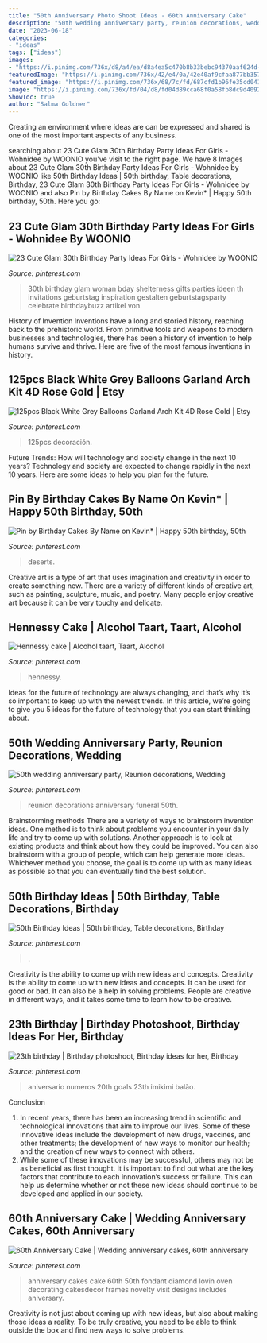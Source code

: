 ```yaml
---
title: "50th Anniversary Photo Shoot Ideas - 60th Anniversary Cake"
description: "50th wedding anniversary party, reunion decorations, wedding"
date: "2023-06-18"
categories:
- "ideas"
tags: ["ideas"]
images:
- "https://i.pinimg.com/736x/d8/a4/ea/d8a4ea5c470b8b33bebc94370aaf624d--birthday-makeup--birthday.jpg"
featuredImage: "https://i.pinimg.com/736x/42/e4/0a/42e40af9cfaa877bb357c0a60b63b74b.jpg"
featured_image: "https://i.pinimg.com/736x/68/7c/fd/687cfd1b96fe35cd041e215e13d053f1--funeral-planning-funeral-ideas.jpg"
image: "https://i.pinimg.com/736x/fd/04/d8/fd04d89cca68f0a58fb8dc9d40927285.jpg"
ShowToc: true
author: "Salma Goldner"
---
```



Creating an environment where ideas are can be expressed and shared is one of the most important aspects of any business.

	

		
searching about 23 Cute Glam 30th Birthday Party Ideas For Girls - Wohnidee by WOONIO you've visit to the right page. We have 8 Images about 23 Cute Glam 30th Birthday Party Ideas For Girls - Wohnidee by WOONIO like 50th Birthday Ideas | 50th birthday, Table decorations, Birthday, 23 Cute Glam 30th Birthday Party Ideas For Girls - Wohnidee by WOONIO and also Pin by Birthday Cakes By Name on Kevin* | Happy 50th birthday, 50th. Here you go:
		
    
## 23 Cute Glam 30th Birthday Party Ideas For Girls - Wohnidee By WOONIO

<img loading=lazy src="https://i.pinimg.com/736x/23/0c/42/230c4289945bbf17655fbf50c04efc0a--th-birthday-parties-birthday-party-ideas.jpg" onerror="this.onerror=null;this.src='https://tse2.mm.bing.net/th?id=OIP.Wh6sKFwdlb6G9fL7m2t4RQHaLG&amp;pid=15.1';" alt="23 Cute Glam 30th Birthday Party Ideas For Girls - Wohnidee by WOONIO">

_Source: pinterest.com_

>30th birthday glam woman bday shelterness gifts parties ideen th invitations geburtstag inspiration gestalten geburtstagsparty celebrate birthdaybuzz artikel von. 

	

History of Invention
Inventions have a long and storied history, reaching back to the prehistoric world. From primitive tools and weapons to modern businesses and technologies, there has been a history of invention to help humans survive and thrive. Here are five of the most famous inventions in history.

    
## 125pcs Black White Grey Balloons Garland Arch Kit 4D Rose Gold | Etsy

<img loading=lazy src="https://i.pinimg.com/736x/88/94/9f/88949fe570b9d8c11c242bb399a24e8d.jpg" onerror="this.onerror=null;this.src='https://tse4.mm.bing.net/th?id=OIP.JV2BcJqvWng-a318mrUIUwHaGi&amp;pid=15.1';" alt="125pcs Black White Grey Balloons Garland Arch Kit 4D Rose Gold | Etsy">

_Source: pinterest.com_

>125pcs decoración. 

	

Future Trends: How will technology and society change in the next 10 years?
Technology and society are expected to change rapidly in the next 10 years. Here are some ideas to help you plan for the future.

    
## Pin By Birthday Cakes By Name On Kevin* | Happy 50th Birthday, 50th

<img loading=lazy src="https://i.pinimg.com/736x/42/e4/0a/42e40af9cfaa877bb357c0a60b63b74b.jpg" onerror="this.onerror=null;this.src='https://tse4.mm.bing.net/th?id=OIP.6z-vyUYpR1Vtf87yWiAZ0QHaJ4&amp;pid=15.1';" alt="Pin by Birthday Cakes By Name on Kevin* | Happy 50th birthday, 50th">

_Source: pinterest.com_

>deserts. 

	

Creative art is a type of art that uses imagination and creativity in order to create something new. There are a variety of different kinds of creative art, such as painting, sculpture, music, and poetry. Many people enjoy creative art because it can be very touchy and delicate.

    
## Hennessy Cake | Alcohol Taart, Taart, Alcohol

<img loading=lazy src="https://i.pinimg.com/736x/fd/04/d8/fd04d89cca68f0a58fb8dc9d40927285.jpg" onerror="this.onerror=null;this.src='https://tse1.mm.bing.net/th?id=OIP.g2iBxoKWKGulAYWc_6A__wHaJ3&amp;pid=15.1';" alt="Hennessy cake | Alcohol taart, Taart, Alcohol">

_Source: pinterest.com_

>hennessy. 

	

Ideas for the future of technology are always changing, and that’s why it’s so important to keep up with the newest trends. In this article, we’re going to give you 5 ideas for the future of technology that you can start thinking about.

    
## 50th Wedding Anniversary Party, Reunion Decorations, Wedding

<img loading=lazy src="https://i.pinimg.com/736x/68/7c/fd/687cfd1b96fe35cd041e215e13d053f1--funeral-planning-funeral-ideas.jpg" onerror="this.onerror=null;this.src='https://tse3.mm.bing.net/th?id=OIP.1sTHTmHleVVOl7iLwnbGggHaLH&amp;pid=15.1';" alt="50th wedding anniversary party, Reunion decorations, Wedding">

_Source: pinterest.com_

>reunion decorations anniversary funeral 50th. 

	

Brainstorming methods
There are a variety of ways to brainstorm invention ideas. One method is to think about problems you encounter in your daily life and try to come up with solutions. Another approach is to look at existing products and think about how they could be improved. You can also brainstorm with a group of people, which can help generate more ideas. Whichever method you choose, the goal is to come up with as many ideas as possible so that you can eventually find the best solution.

    
## 50th Birthday Ideas | 50th Birthday, Table Decorations, Birthday

<img loading=lazy src="https://i.pinimg.com/736x/57/62/21/576221774e867fd49bbd2a9f152e68de.jpg" onerror="this.onerror=null;this.src='https://tse3.mm.bing.net/th?id=OIP.0K9vtAi-U_4GZ8sotCAmGAHaJ3&amp;pid=15.1';" alt="50th Birthday Ideas | 50th birthday, Table decorations, Birthday">

_Source: pinterest.com_

>. 

	

Creativity is the ability to come up with new ideas and concepts.
Creativity is the ability to come up with new ideas and concepts. It can be used for good or bad. It can also be a help in solving problems. People are creative in different ways, and it takes some time to learn how to be creative.

    
## 23th Birthday | Birthday Photoshoot, Birthday Ideas For Her, Birthday

<img loading=lazy src="https://i.pinimg.com/736x/d8/a4/ea/d8a4ea5c470b8b33bebc94370aaf624d--birthday-makeup--birthday.jpg" onerror="this.onerror=null;this.src='https://tse4.mm.bing.net/th?id=OIP.RoBZ2uLKsLcEG8fXjpIasQHaJ3&amp;pid=15.1';" alt="23th birthday | Birthday photoshoot, Birthday ideas for her, Birthday">

_Source: pinterest.com_

>aniversario numeros 20th goals 23th imikimi balão. 

	

Conclusion
1. In recent years, there has been an increasing trend in scientific and technological innovations that aim to improve our lives. Some of these innovative ideas include the development of new drugs, vaccines, and other treatments; the development of new ways to monitor our health; and the creation of new ways to connect with others.
2. While some of these innovations may be successful, others may not be as beneficial as first thought. It is important to find out what are the key factors that contribute to each innovation’s success or failure. This can help us determine whether or not these new ideas should continue to be developed and applied in our society.

    
## 60th Anniversary Cake | Wedding Anniversary Cakes, 60th Anniversary

<img loading=lazy src="https://i.pinimg.com/736x/f5/92/77/f592778b7c2393eb866a8792d86ee546.jpg" onerror="this.onerror=null;this.src='https://tse3.mm.bing.net/th?id=OIP.LyUz0FSczbaHW2u9TrZtygHaLW&amp;pid=15.1';" alt="60th Anniversary Cake | Wedding anniversary cakes, 60th anniversary">

_Source: pinterest.com_

>anniversary cakes cake 60th 50th fondant diamond lovin oven decorating cakesdecor frames novelty visit designs includes aniversary. 

	

Creativity is not just about coming up with new ideas, but also about making those ideas a reality. To be truly creative, you need to be able to think outside the box and find new ways to solve problems.

